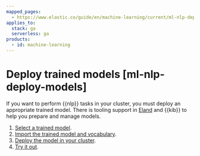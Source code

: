 ```yaml
---
mapped_pages:
  - https://www.elastic.co/guide/en/machine-learning/current/ml-nlp-deploy-models.html
applies_to:
  stack: ga
  serverless: ga
products:
  - id: machine-learning
---
```


# Deploy trained models [ml-nlp-deploy-models]

If you want to perform {{nlp}} tasks in your cluster, you must deploy an appropriate trained model. There is tooling support in [Eland](https://github.com/elastic/eland) and {{kib}} to help you prepare and manage models.

1. [Select a trained model](ml-nlp-select-model.md).
2. [Import the trained model and vocabulary](ml-nlp-import-model.md).
3. [Deploy the model in your cluster](ml-nlp-deploy-model.md).
4. [Try it out](ml-nlp-test-inference.md).
